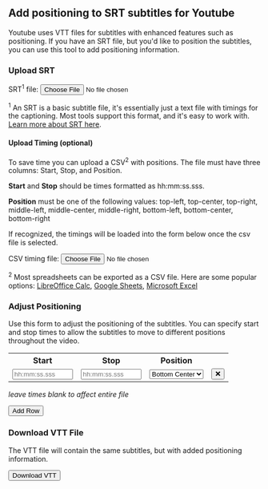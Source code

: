 ## Add positioning to SRT subtitles for Youtube

Youtube uses VTT files for subtitles with enhanced features such as positioning. If you have an SRT file, but you'd like to position the subtitles, you can use this tool to add positioning information.

### Upload SRT

<label for="srtfile">SRT<sup>1</sup> file:</label>
<input type="file" name="srtfile" id="srtupload">

<sup>1</sup> An SRT is a basic subtitle file, it's essentially just a text file with timings for the captioning. Most tools support this format, and it's easy to work with. [Learn more about SRT here](https://en.wikipedia.org/wiki/SubRip).

#### Upload Timing (optional)

To save time you can upload a CSV<sup>2</sup> with positions. The file must have three columns: Start, Stop, and Position.

**Start** and **Stop** should be times formatted as hh:mm:ss.sss.

**Position** must be one of the following values: top-left, top-center, top-right, middle-left, middle-center, middle-right, bottom-left, bottom-center, bottom-right

If recognized, the timings will be loaded into the form below once the csv file is selected.

<label for="timingcsv">CSV timing file:</label>
<input type="file" name="timingcsv" id="timingupload">

<sup>2</sup> Most spreadsheets can be exported as a CSV file. Here are some popular options: [LibreOffice Calc](https://help.libreoffice.org/3.3/Calc/Importing_and_Exporting_CSV_Files), [Google Sheets](https://www.organimi.com/how-to-convert-a-csv-file-to-google-sheets/#:~:text=How%20to%20Export%20a%20File,the%20file%20as%20a%20CSV), [Microsoft Excel](https://support.microsoft.com/en-us/office/save-a-workbook-to-text-format-txt-or-csv-3e9a9d6c-70da-4255-aa28-fcacf1f081e6) 

### Adjust Positioning

Use this form to adjust the positioning of the subtitles. You can specify start and stop times to allow the subtitles to move to different positions throughout the video.

<table id="timingtable">
<tr><th>Start</th><th>Stop</th><th>Position</th><th></th></tr>
<tr id="firstrow">
<td><input type="text" id="start1" name="start" placeholder="hh:mm:ss.sss" size="12" /></td>
<td><input type="text" id="stop1" name="stop" placeholder="hh:mm:ss.sss" size="12" /></td>
<td>
  <select id="position1" name="position">
    <option value="top-left">Top Left</option>
    <option value="top-center">Top Center</option>
    <option value="top-right">Top Right</option>
    <option value="middle-left">Middle Left</option>
    <option value="middle-center">Middle Center</option>
    <option value="middle-right">Middle Right</option>
    <option value="bottom-left">Bottom Left</option>
    <option value="bottom-center" selected>Bottom Center</option>
    <option value="bottom-right">Bottom Right</option>
  </select>
</td>
<td><button class="delete-row">❌</button></td>
</tr>
</table>

*leave times blank to affect entire file*

<button id="add-row">Add Row</button>

### Download VTT File

The VTT file will contain the same subtitles, but with added positioning information.

<button id="convert">Download VTT</button>

<!-- Javascript Section -->
<script src="papaparse.min.js"></script>
<script src="script.js"></script>
